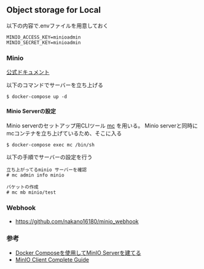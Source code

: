 ## Object storage for Local

以下の内容で.envファイルを用意しておく

```
MINIO_ACCESS_KEY=minioadmin
MINIO_SECRET_KEY=minioadmin
```

### Minio

[公式ドキュメント](https://docs.min.io/)

以下のコマンドでサーバーを立ち上げる

```
$ docker-compose up -d
```

#### Minio Serverの設定
Minio serverのセットアップ用CLIツール [mc](https://docs.min.io/docs/minio-client-complete-guide.html) を用いる。
Minio serverと同時にmcコンテナを立ち上げているため、そこに入る

```
$ docker-compose exec mc /bin/sh
```

以下の手順でサーバーの設定を行う

```
立ち上がってるminio サーバーを確認
# mc admin info minio

バケットの作成
# mc mb minio/test
```

### Webhook
  - https://github.com/nakano16180/minio_webhook

### 参考
  - [Docker Composeを使用してMinIO Serverを建てる](https://blog.ri52dksla.dev/posts/minio-docker-compose/)
  - [MinIO Client Complete Guide](https://docs.min.io/docs/minio-client-complete-guide.html)
  